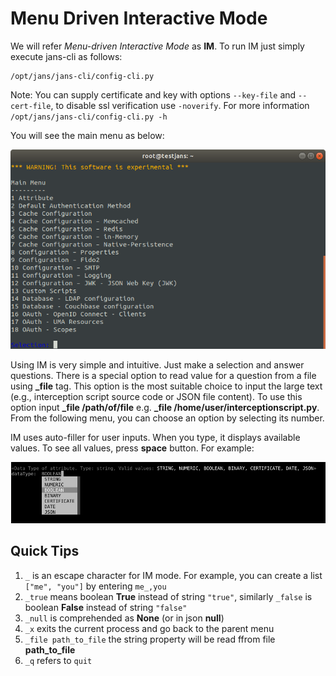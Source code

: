 # Menu Driven Interactive Mode

We will refer _Menu-driven Interactive Mode_ as **IM**. To run IM just simply execute jans-cli as follows:
```
/opt/jans/jans-cli/config-cli.py
```

Note: You can supply certificate and key with options `--key-file` and `--cert-file`, to disable ssl verification use `-noverify`.
For more information `/opt/jans/jans-cli/config-cli.py -h`

You will see the main menu as below:

![jans-cli Main Menu](../../../img/image-im-main-03042021.png)

Using IM is very simple and intuitive. Just make a selection and answer questions.
There is a special option to read value for a question from a file using **_file** tag.
This option is the most suitable choice to input the large text (e.g., interception
script source code or JSON file content). To use this option input
**_file /path/of/file** e.g. **_file /home/user/interceptionscript.py**.
From the following menu, you can choose an option by selecting its number.


IM uses auto-filler for user inputs. When you type, it displays available values.
To see all values, press **space** button. For example:

![jans-cli Auto Fill](../../../img/image-im-auto-fill-03042021.png)

## Quick Tips

1. `_` is an escape character for IM mode. For example, you can create a list `["me", "you"]` by entering `me_,you`
1. `_true` means boolean **True** instead of string `"true"`, similarly `_false` is boolean **False** instead of string `"false"`
1. `_null` is comprehended as **None** (or in json **null**)
1. `_x` exits the current process and go back to the parent menu
1. `_file path_to_file` the string property will be read ffrom file **path_to_file**
3. `_q` refers to `quit`



